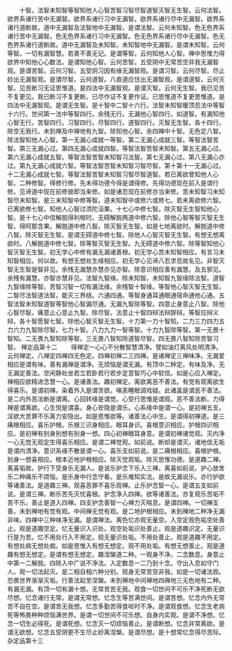<!-- { "loadSidebar": true } -->
　　十智。法智未知智等智知他人心智苦智习智尽智道智灭智无生智。云何法智。欲界系诸行苦中无漏智。欲界系诸行习中无漏智。欲界系诸行尽中无漏智。欲界系诸行道断故。道中无漏智及法智地中无漏智。是谓法智。云何未知智。色无色界系诸行苦中无漏智。色无色界系诸行习中无漏智。色无色界系诸行尽中无漏智。色无色界系诸行道断故。道中无漏智及未知智。未知智地中无漏智。是谓未知智。云何等智。一切有漏智慧。若善不善无记。是谓等智。云何知他人心智。禅中思惟力得欲界中知他心心数法。是谓知他心智。云何苦智。五受阴中无常苦空非我无漏智观。是谓苦智。云何习智。五受阴习因有缘无漏智观。是谓习智。云何尽智。尽止妙出无漏智观。是谓尽智。云何道智。八直道应住出无漏智观。是谓道智。云何灭智。见苦断习无证思惟道。是四法中无漏智观。是谓灭智。云何无生智。我已见苦不复更见。我已断习不复更断。已尽作证不复更作证。已思惟道不复更思惟道。是四法中无漏智观。是谓无生智。是十智中二智十六行。法智未知智暖顶忍法中等智十六行。世间第一法中等智四行。余残无行。无漏他心智四行。如道智。有漏知他心智无行。苦智四行。习智四行。尽智四行。道智四行。灭智无生智。各十四行。除空无我行。未到禅及中禅地有九智。除知他心智。余四禅中十智。无色定八智。除法智知他人心智。第一无漏心成就一等智。第二无漏心成就三智。等智法智苦智。第三无漏心过。第四无漏心成就四智。等智法智苦智未知智。第五无漏心过。第六无漏心成就五智。等智法智苦智未知智习法智。第七无漏心过。第八无漏心亦过。第九无漏心成就六智。等智法智苦智未知智习智尽智。第十第十一无漏心过。十二无漏心成就七智。等智法智苦智未知智习智尽智道智。若已离欲曾知他人心智。二种修智。得修行修。先未得功德今得是谓得修。先得功德现在前入是谓行修。见谛道中现在前修彼即当来修。如是诸忍现在前修亦当来修。苦未知智习未知智尽未知智。是三未知智中修等智。道未知智中或修六或修七。若未离欲修六智。已离欲修七智。知他人心智过须陀洹果。十七心中修七智。除灭智无生智知他心智。是十七心中信解脱得利根时。无碍解脱两道中修六智。除他心智等智灭智无生智。得阿那含果。解脱道中修八智。除灭智无生智。如是七地离欲时。解脱道中修八智。除灭智无生智。是谓无碍道中修七智。除他人心智灭智无生智。有想无想离欲时。八解脱道中修七智。除等智灭智无生智。九无碍道中修六智。除等智知他心智灭智无生智。初无学心中修有漏无漏诸善根。初无学心苦未知智相应。有言习未知智相应。何以故。有想无想处生缘相应。初无学心见谛八忍求觅故名见。非智灭智无生智是智非见。余残无漏慧亦慧亦见亦智。除意识相应善有漏慧。及五邪见。余残有漏慧。亦智亦慧非见。法智九智缘。除未知智。未知智九智缘除法智。道智九智缘除等智。苦智习智一切有漏法缘。余残智十智缘。等智他心智灭智无生智。二智尽法智道法智。能灭三界结。六通四通。等智身通耳通眼通宿命通他心通。五智法智未知智道智等智他心智漏尽通。无漏九智除等智。四意止身意止八智。除他心智尽智。痛意止心意止九智。除尽智。法意止十智四辩法辩辞辩。等智应辩义辩。各十智愿智七智。除他心智灭智无生智。十力第一力十智知。二力三力四力五力六力九智除尽智。七力十智。八力九力一智等智。十力九智除等智。第一无畏十智知。二无畏九智知除等智。三无畏八智知除道智尽智。四无畏八智知除苦智习智。
禅定品第十二
　　得禅定一心心不分散智慧清净。譬如油灯离风处明清净。云何禅定。八禅定四禅四无色定。四禅初禅二三四禅。是诸禅定三禅味净。无漏爱相应是谓有味。善有漏禅是谓净。无烦恼是谓无漏。有顶中二种定。有味及净。无无漏定善法。空闲静处坐若立若卧若行若步定意智巧心中软信。如是心应入禅定。禅相应欲精进念慧一心。是诸善法。趣初禅定。离欲离恶不善法。有觉有观离欲生得喜乐。是谓初禅。染着外入是谓贪欲。嗔恚睡眠调戏疑。此诸盖是谓恶不善法。是二内外恶法断是谓离。心回转缘是谓觉。心受行思惟是谓观。恶不善法断。力得禅是谓离欲。心生悦是谓喜。身心安隐是谓乐。心系缘中是谓一心。是初禅五支。淫欲大苦罪不乐离力安隐出。如是思惟欲等。诸善法心中生。是谓得初禅道。是三痛根相应。喜乐护根。乐根三识身相应。眼耳身识。喜根意识相应。护根四识相应。是初禅有别身别想有别身一想。四心初禅眼耳身意。是谓初禅诸觉观。灭内净一心无觉无观定生得喜乐相应。是谓二禅觉观。如前说。断却是谓灭。诸地信无垢是谓内清净。意识系缘不散是谓一心。喜乐支如前说。是二痛根相应。喜根护根。别身一想喜相应。根本近地护根相应。除灭觉观垢。除灭思惟功德。是道趣二禅。离喜垢故。护行下受身乐无漏人。是说乐护念下乐入三禅。离喜如前说。护心放舍乐二种痛乐不烦恼。是乐身中行念守看。是乐难知实法。是故无漏说乐。亦行护欲等诸善法。是道趣三禅。观喜恶罪不喜乐观禅。止乐护念智一心。是谓五支如前说。是谓三禅。断乐苦先灭忧喜根。护念净入四禅。欲等诸善法。亦复观乐苦垢不苦不乐。善止是道入四禅。四支护念善智一心禅力灭喘息。是谓四禅。一切禅支善。未到禅地有觉有观。中间禅无觉有观。是二地护根相应。未到禅地二种净无漏非味。四禅中三种味净无漏。是谓禅法。离色忆亦观无量空。入空定观色垢空处善止。观是道趣空定。忆无量识入识处。观空处垢识处善止。观是道趣识定。无量识行是为苦。忆不用处行入不用定。观无量识处垢。不用处善止。观是道趣不用定。有想处病无想处痴。如是思惟入有想无想定。观不用处垢。有想无想善止。观是道趣有想无想定。是谓有想无想定。趣涅槃道二种。一观身不净。二念数息。身意止中第一二解脱。四除入中广说不净法。入定数息一二乃到十念。守出入息如守门人。观一切法起灭。是二相自相六种分别。观身无常苦空非我。如是一切诸法观。恐畏世界渐渐灭垢。行善法起至涅槃。未到禅地中间禅地四禅地三无色地有二种。有漏无漏。有顶一切有漏十想。无常苦苦无我。观食一切世间不可乐不净死断无欲尽想。忆念诸行无常。是谓无常想。忆念生等苦满世间。是谓苦想。忆念内外无常苦不自在空。是谓苦无我想。忆念多勤苦得食啖时不净。是谓观食想。忆念生老病死等怖畏种种烦恼满世界。是谓一切世间不可乐想。自身内实观。是谓不净想。忆念一切生必得死。是谓死想。忆念灭一切烦恼善止。是谓断想。忆念非常离欲。是谓无欲想。忆念五受阴更不生尽止妙离涅槃。是谓尽想。是十想常忆念得尽苦际。
杂定品第十三
